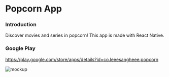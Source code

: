 # Popcorn App

### Introduction
Discover movies and series in popcorn!
This app is made with React Native.

### Google Play
https://play.google.com/store/apps/details?id=co.leeesangheee.popcorn

![mockup](https://user-images.githubusercontent.com/61302874/113009094-9bdb9f80-91b2-11eb-8003-445f5f9176d6.png)
